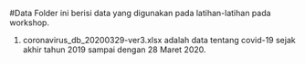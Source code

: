 
#Data
Folder ini berisi data yang digunakan pada latihan-latihan pada workshop.
1. coronavirus_db_20200329-ver3.xlsx adalah data tentang covid-19 sejak akhir tahun 2019 sampai dengan 28 Maret 2020.
